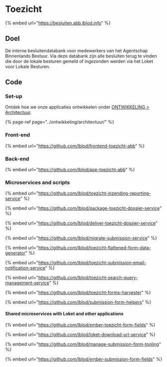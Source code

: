 # Toezicht



{% embed url="https://besluiten.abb.lblod.info" %}

## Doel

De interne besluitendatabank voor medewerkers van het Agentschap Binnenlands Bestuur. Via deze databank zijn alle besluiten terug te vinden die door de lokale besturen gemeld of ingezonden werden via het Loket voor Lokale Besturen.

## Code

### Set-up

Ontdek hoe we onze applicaties ontwikkelen onder [ONTWIKKELING &gt; Architectuur](../ontwikkeling/architectuur/).

{% page-ref page="../ontwikkeling/architectuur/" %}

### Front-end

{% embed url="https://github.com/lblod/frontend-toezicht-abb" %}

### Back-end

{% embed url="https://github.com/lblod/app-toezicht-abb" %}

### Microservices and scripts

{% embed url="https://github.com/lblod/toezicht-inzending-reporting-service" %}

{% embed url="https://github.com/lblod/package-toezicht-dossier-service" %}

{% embed url="https://github.com/lblod/deliver-toezicht-dossier-service" %}

{% embed url="https://github.com/lblod/migrate-submission-service" %}

{% embed url="https://github.com/lblod/toezicht-flattened-form-data-generator" %}

{% embed url="https://github.com/lblod/toezicht-submission-email-notification-service" %}

{% embed url="https://github.com/lblod/toezicht-search-query-management-service" %}

{% embed url="https://github.com/lblod/toezicht-forms-harvester" %}

{% embed url="https://github.com/lblod/submission-form-helpers" %}



#### Shared microservices with Loket and other applications

{% embed url="https://github.com/lblod/ember-toezicht-form-fields" %}

{% embed url="https://github.com/lblod/loket-download-url-service" %}

{% embed url="https://github.com/lblod/manage-submission-form-tooling" %}

{% embed url="https://github.com/lblod/ember-submission-form-fields" %}



